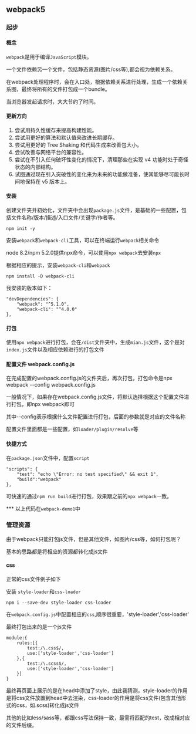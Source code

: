 ## webpack5

### 起步
#### 概念

`webpack`是用于编译`JavaScript`模块。

一个文件依赖另一个文件，包括静态资源(图片/css等),都会视为依赖关系。

在webpack处理程序时，会在入口处，根据依赖关系进行处理，生成一个依赖关系图，最终将所有的文件打包成一个bundle。

当浏览器发起请求时，大大节约了时间。

#### 更新方向

1. 尝试用持久性缓存来提高构建性能。
2. 尝试用更好的算法和默认值来改进长期缓存。
3. 尝试用更好的 Tree Shaking 和代码生成来改善包大小。
4. 尝试改善与网络平台的兼容性。
5. 尝试在不引入任何破坏性变化的情况下，清理那些在实现 v4 功能时处于奇怪状态的内部结构。
6. 试图通过现在引入突破性的变化来为未来的功能做准备，使其能够尽可能长时间地保持在 v5 版本上。

#### 安装

创建文件夹并初始化，文件夹中会出现`package.js`文件，是基础的一些配置，包括文件名称/版本/描述/入口文件/关键字/作者等。

```
npm init -y
```

安装`webpack`和`webpack-cli`工具，可以在终端运行`webpack`相关命令

node 8.2/npm 5.2.0提供npx命令，可以使用`npx webpack`去安装`npx`
 
根据相应的提示，安装`webpack-cli`和`webpack`

```
npm install -D webpack-cli
```

我安装的版本如下：

```
"devDependencies": {
    "webpack": "^5.1.0",
    "webpack-cli": "^4.0.0"
},
```

#### 打包

使用`npx webpack`进行打包，会在`/dist`文件夹中，生成`mian.js`文件，这个是对`index.js`文件以及相应依赖进行的打包文件

#### 配置文件 webpack.config.js

在完成配置的webpack.config.js的文件夹后，再次打包，打包命令是npx webpack --config webpack.config.js

一般情况下，如果存在webpack.config.js文件，将默认选择根据这个配置文件进行打包，即npx webpack即可

其中--config表示根据什么文件配置进行打包，后面的参数就是对应的文件名称

配置文件里面都是一些配置，如`loader/plugin/resolve`等

#### 快捷方式

在`package.json`文件中，配置`script`

```
"scripts": {
    "test": "echo \"Error: no test specified\" && exit 1",
    "build":"webpack"
},
```

可快速的通过`npm run build`进行打包，效果跟之前的`npx webpack`一致。

*** 以上代码在`webpack-demo1`中


### 管理资源

由于webpack只能打包js文件，但是其他文件，如图片/css等，如何打包呢？

基本的思路都是将相应的资源都转化成js文件

#### css

正常的css文件例子如下

安装 `style-loader`和`css-loader`

```
npm i --save-dev style-loader css-loader
```

在`webpack.config.js`中配置相应的`css`,顺序很重要，'style-loader','css-loader'

最终打包出来的是一个js文件

```
module:{
    rules:[{
        test:/\.css$/,
        use:['style-loader','css-loader']
    },{
        test:/\.scss$/,
        use:['style-loader','css-loader']
    }]
}
```
最终再页面上展示的是在head中添加了style，由此我猜测，style-loader的作用是将css文件放置到head中去渲染，css-loader的作用是将css文件(包含其他形式的css，如.scss)转化成js文件

其他的比如less/sass等，都跟css写法保持一致，最需将匹配的test，改成相对应的文件后缀。

